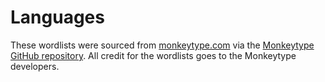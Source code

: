 # Languages

These wordlists were sourced from [monkeytype.com](https://monkeytype.com) via the [Monkeytype GitHub repository](https://github.com/monkeytypegame/monkeytype).
All credit for the wordlists goes to the Monkeytype developers.
